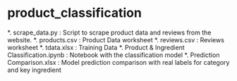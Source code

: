 # product_classification
*. scrape_data.py : Script to scrape product data and reviews from the website.
*. products.csv : Product Data worksheet
*. reviews.csv : Reviews worksheet
*. tdata.xlsx  : Training Data
*. Product & Ingredient Classification.ipynb : Notebook with the classification model
*. Prediction Comparison.xlsx : Model prediction comparison with real labels for category and key ingredient
